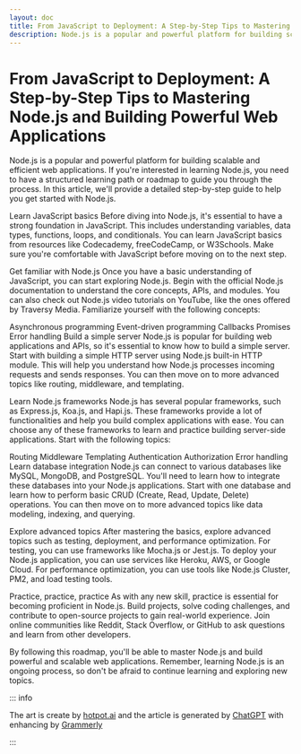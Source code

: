 ```yaml
---
layout: doc
title: From JavaScript to Deployment: A Step-by-Step Tips to Mastering Node.js and Building Powerful Web Applications
description: Node.js is a popular and powerful platform for building scalable and efficient web applications. If you're interested in learning Node.js, you need to have a structured learning path or roadmap to guide you through the process. In this article, we'll provide a detailed step-by-step guide to help you get started with Node.js.
---
```


# From JavaScript to Deployment: A Step-by-Step Tips to Mastering Node.js and Building Powerful Web Applications

Node.js is a popular and powerful platform for building scalable and efficient web applications. If you're interested in learning Node.js, you need to have a structured learning path or roadmap to guide you through the process. In this article, we'll provide a detailed step-by-step guide to help you get started with Node.js.

Learn JavaScript basics
Before diving into Node.js, it's essential to have a strong foundation in JavaScript. This includes understanding variables, data types, functions, loops, and conditionals. You can learn JavaScript basics from resources like Codecademy, freeCodeCamp, or W3Schools. Make sure you're comfortable with JavaScript before moving on to the next step.

Get familiar with Node.js
Once you have a basic understanding of JavaScript, you can start exploring Node.js. Begin with the official Node.js documentation to understand the core concepts, APIs, and modules. You can also check out Node.js video tutorials on YouTube, like the ones offered by Traversy Media. Familiarize yourself with the following concepts:

Asynchronous programming
Event-driven programming
Callbacks
Promises
Error handling
Build a simple server
Node.js is popular for building web applications and APIs, so it's essential to know how to build a simple server. Start with building a simple HTTP server using Node.js built-in HTTP module. This will help you understand how Node.js processes incoming requests and sends responses. You can then move on to more advanced topics like routing, middleware, and templating.

Learn Node.js frameworks
Node.js has several popular frameworks, such as Express.js, Koa.js, and Hapi.js. These frameworks provide a lot of functionalities and help you build complex applications with ease. You can choose any of these frameworks to learn and practice building server-side applications. Start with the following topics:

Routing
Middleware
Templating
Authentication
Authorization
Error handling
Learn database integration
Node.js can connect to various databases like MySQL, MongoDB, and PostgreSQL. You'll need to learn how to integrate these databases into your Node.js applications. Start with one database and learn how to perform basic CRUD (Create, Read, Update, Delete) operations. You can then move on to more advanced topics like data modeling, indexing, and querying.

Explore advanced topics
After mastering the basics, explore advanced topics such as testing, deployment, and performance optimization. For testing, you can use frameworks like Mocha.js or Jest.js. To deploy your Node.js application, you can use services like Heroku, AWS, or Google Cloud. For performance optimization, you can use tools like Node.js Cluster, PM2, and load testing tools.

Practice, practice, practice
As with any new skill, practice is essential for becoming proficient in Node.js. Build projects, solve coding challenges, and contribute to open-source projects to gain real-world experience. Join online communities like Reddit, Stack Overflow, or GitHub to ask questions and learn from other developers.

By following this roadmap, you'll be able to master Node.js and build powerful and scalable web applications. Remember, learning Node.js is an ongoing process, so don't be afraid to continue learning and exploring new topics.

::: info

The art is create by [hotpot.ai](https://hotpot.ai/art-generator) and the article is generated by [ChatGPT](https://chat.openai.com/chat) with enhancing by [Grammerly](grammarly.com)

:::